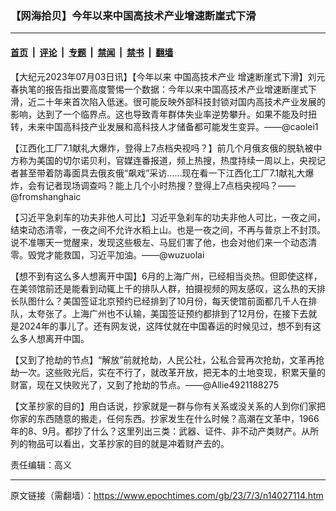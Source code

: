 ### 【网海拾贝】今年以来中国高技术产业增速断崖式下滑

---

#### [首页](../../../..?n14027114) &nbsp;|&nbsp; [评论](../../../../../epoch-comment?n14027114) &nbsp;|&nbsp; [专题](../../../../../epoch-special?n14027114) &nbsp;|&nbsp; [禁闻](../../../../../epoch-news?n14027114) &nbsp;|&nbsp; [禁书](../../../../../books?n14027114) &nbsp;|&nbsp; [翻墙](https://github.com/gfw-breaker/nogfw/blob/master/README.md?n14027114)


<div class="post_content" id="artbody" itemprop="articleBody">
 <!-- article content begin -->
 <p>
  【大纪元2023年07月03日讯】【今年以来
  <ok href="https://www.epochtimes.com/gb/tag/%E4%B8%AD%E5%9B%BD%E9%AB%98%E6%8A%80%E6%9C%AF%E4%BA%A7%E4%B8%9A.html">
   中国高技术产业
  </ok>
  增速断崖式下滑】刘元春执笔的报告指出要高度警惕一个数据：今年以来中国高技术产业增速断崖式下滑，近二十年来首次陷入低迷。很可能反映外部科技封锁对国内高技术产业发展的影响，达到了一个临界点。这也导致青年群体失业率逆势攀升。如果不能及时扭转，未来中国高科技产业发展和高科技人才储备都可能发生变异。——@caolei1
 </p>
 <p>
  【江西化工厂7.1献礼大爆炸，登得上7点档央视吗？】前几个月俄亥俄的脱轨被中方称为美国的切尔诺贝利，官媒连番报道，频上热搜，热度持续一周以上，央视记者甚至带着防毒面具去俄亥俄“飙戏”采访……现在看一下江西化工厂7.1献礼大爆炸，会有记者现场调查吗？能上几个小时热搜？登得上7点档央视吗？——@fromshanghaic
 </p>
 <p>
  【习近平急刹车的功夫非他人可比】习近平急刹车的功夫非他人可比，一夜之间，结束动态清零，一夜之间不允许水稻上山。也是一夜之间，不再与普京上不封顶。说不准哪天一觉醒来，发现这些极左、马屁们害了他，也会对他们来一个动态清零。毁党才能救国，习近平加油。——@wuzuolai
 </p>
 <p>
  【想不到有这么多人想离开中国】6月的上海广州，已经相当炎热。但即使这样，在美领馆前还是能看到动辄上千的排队人群，拍摄视频的网友感叹，这么热的天排长队图什么？美国签证北京预约已经排到了10月份，每天使馆前面都几千人在排队，太夸张了。上海广州也不认输，美国签证预约都排到了12月份，在接下去就是2024年的事儿了。还有网友说，这阵仗就在中国春运的时候见过，想不到有这么多人想离开中国。
 </p>
 <p>
  【又到了抢劫的节点】“解放”前就抢劫，人民公社，公私合营再次抢劫，文革再抢劫一次。这些败光后，实在不行了，就改革开放，把无本的土地变现，积累天量的财富，现在又快败光了，又到了抢劫的节点。——@Allie4921188275
 </p>
 <p>
  【文革抄家的目的】用白话说，抄家就是一群与你有关系或没关系的人到你们家把你家的东西随意的搬走，任何东西。抄家发生在什么时候？高潮在文革中，1966年的8、9月。都抄了什么？这里列出三类：武器、证件、非不动产类财产。从所列的物品可以看出，文革抄家的目的就是冲着财产去的。
 </p>
 <p>
  责任编辑：高义
 </p>
 <!-- article content end -->
 <div id="below_article_ad">
 </div>
</div>


---

原文链接（需翻墙）：https://www.epochtimes.com/gb/23/7/3/n14027114.htm